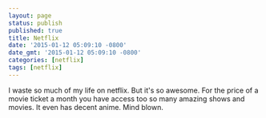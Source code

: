 ```yaml
---
layout: page
status: publish
published: true
title: Netflix
date: '2015-01-12 05:09:10 -0800'
date_gmt: '2015-01-12 05:09:10 -0800'
categories: [netflix]
tags: [netflix]
---
```

<p>I waste so much of my life on netflix. But it's so awesome. For the price of a movie ticket a month you have access too so many amazing shows and movies. It even has decent anime. Mind blown.</p>
